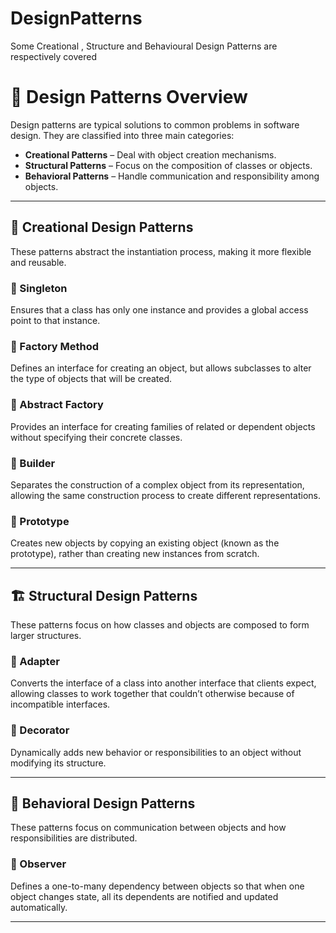 # DesignPatterns
Some Creational , Structure and Behavioural Design Patterns are respectively covered

# 🎯 Design Patterns Overview

Design patterns are typical solutions to common problems in software design. They are classified into three main categories:

- **Creational Patterns** – Deal with object creation mechanisms.
- **Structural Patterns** – Focus on the composition of classes or objects.
- **Behavioral Patterns** – Handle communication and responsibility among objects.

---

## 🧱 Creational Design Patterns

These patterns abstract the instantiation process, making it more flexible and reusable.

### 🔹 Singleton
Ensures that a class has only one instance and provides a global access point to that instance.

### 🔹 Factory Method
Defines an interface for creating an object, but allows subclasses to alter the type of objects that will be created.

### 🔹 Abstract Factory
Provides an interface for creating families of related or dependent objects without specifying their concrete classes.

### 🔹 Builder
Separates the construction of a complex object from its representation, allowing the same construction process to create different representations.

### 🔹 Prototype
Creates new objects by copying an existing object (known as the prototype), rather than creating new instances from scratch.

---

## 🏗️ Structural Design Patterns

These patterns focus on how classes and objects are composed to form larger structures.

### 🔹 Adapter
Converts the interface of a class into another interface that clients expect, allowing classes to work together that couldn’t otherwise because of incompatible interfaces.

### 🔹 Decorator
Dynamically adds new behavior or responsibilities to an object without modifying its structure.

---

## 🔁 Behavioral Design Patterns

These patterns focus on communication between objects and how responsibilities are distributed.

### 🔹 Observer
Defines a one-to-many dependency between objects so that when one object changes state, all its dependents are notified and updated automatically.

---
